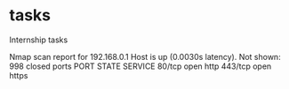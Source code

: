 # tasks
Internship tasks

Nmap scan report for 192.168.0.1
Host is up (0.0030s latency).
Not shown: 998 closed ports
PORT     STATE SERVICE
80/tcp   open  http
443/tcp  open  https
